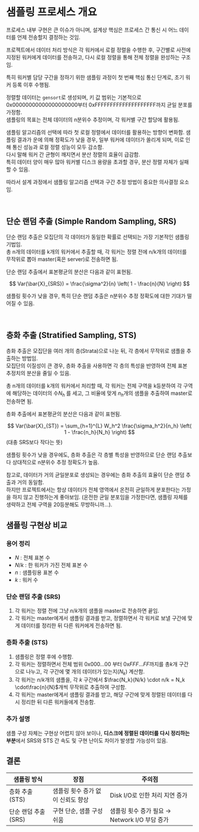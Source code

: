 # 샘플링 프로세스 개요

프로세스 내부 구현은 큰 이슈가 아니며, 설계상 핵심은 프로세스 간 통신 시 어느 데이터를 언제 전송할지 결정하는 것임.

프로젝트에서 데이터 처리 방식은 각 워커에서 로컬 정렬을 수행한 후, 구간별로 사전에 지정된 워커에게 데이터를 전송하고, 다시 로컬 정렬을 통해 전체 정렬을 완성하는 구조임.

특히 워커별 담당 구간을 정하기 위한 샘플링 과정이 첫 번째 핵심 통신 단계로, 초기 워커 등록 이후 수행됨.

정렬할 데이터는 `gensort`로 생성되며, 키 값 범위는 기본적으로 0x00000000000000000000부터 0xFFFFFFFFFFFFFFFFFFFF까지 균일 분포를 가정함.  
샘플링의 목표는 전체 데이터의 n분위수 추정이며, 각 워커별 구간 할당에 활용됨.

샘플링 알고리즘의 선택에 따라 첫 로컬 정렬에서 데이터를 활용하는 방향이 변화함.
샘플링 결과가 운에 의해 정확도가 낮을 경우, 일부 워커에 데이터가 쏠리게 되며, 이로 인해 통신 성능과 로컬 정렬 성능이 모두 감소함.  
다시 말해 워커 간 균형이 깨지면서 분산 정렬의 효율이 급감함.  
특히 데이터 양이 매우 많아 워커별 디스크 용량을 초과할 경우, 분산 정렬 자체가 실패할 수 있음.

따라서 설계 과정에서 샘플링 알고리즘 선택과 구간 추정 방법이 중요한 의사결정 요소임.

<br>

## 단순 랜덤 추출 (Simple Random Sampling, SRS)

단순 랜덤 추출은 모집단의 각 데이터가 동일한 확률로 선택되는 가장 기본적인 샘플링 기법임.  
총 n개의 데이터를 k개의 워커에서 추출할 때, 각 워커는 정렬 전에 n/k개의 데이터를 무작위로 뽑아 master(혹은 server)로 전송하면 됨.

단순 랜덤 추출에서 표본평균의 분산은 다음과 같이 표현됨.

$$
Var(\bar{X}_{SRS}) = \frac{\sigma^2}{n} \left( 1 - \frac{n}{N} \right)
$$

샘플링 횟수가 낮을 경우, 특히 단순 랜덤 추출은 n분위수 추정 정확도에 대한 기대가 떨어질 수 있음.

<br>

## 층화 추출 (Stratified Sampling, STS)

층화 추출은 모집단을 여러 개의 층(Strata)으로 나눈 뒤, 각 층에서 무작위로 샘플을 추출하는 방법임.  
모집단의 이질성이 큰 경우, 층화 추출을 사용하면 각 층의 특성을 반영하여 전체 표본 추정치의 분산을 줄일 수 있음.

총 n개의 데이터를 k개의 워커에서 처리할 때, 각 워커는 전체 구역을 k등분하여 각 구역에 해당하는 데이터의 수$N_h$ 를 세고, 그 비율에 맞게 $n_h$개의 샘플을 추출하여 master로 전송하면 됨.

층화 추출에서 표본평균의 분산은 다음과 같이 표현됨.

$$
Var(\bar{X}_{ST}) = \sum_{h=1}^{L} W_h^2 \frac{\sigma_h^2}{n_h} \left( 1 - \frac{n_h}{N_h} \right)
$$
(대충 SRS보다 작다는 뜻)

샘플링 횟수가 낮을 경우에도, 층화 추출은 각 층별 특성을 반영하므로 단순 랜덤 추출보다 상대적으로 n분위수 추정 정확도가 높음.  

참고로, 데이터가 거의 균일분포로 생성되는 경우에는 층화 추출의 효율이 단순 랜덤 추출과 거의 동일함.  
하지만 프로젝트에서는 항상 데이터가 전체 영역에서 온전히 균일하게 분포한다는 가정을 하지 않고 진행하는게 좋아보임.
(온전한 균일 분포임을 가정한다면, 샘플링 자체를 생략하고 전체 구역을 20등분해도 무방하니까...).

## 샘플링 구현상 비교

### 용어 정리
- $N$ : 전체 표본 수  
- $N/k$ : 한 워커가 가진 전체 표본 수  
- $n$ : 샘플링용 표본 수  
- $k$ : 워커 수

### 단순 랜덤 추출 (SRS)
1. 각 워커는 정렬 전에 그냥 $n/k$개의 샘플을 master로 전송하면 끝임.  
2. 각 워커는 master에게서 샘플링 결과를 받고, 정렬하면서 각 워커로 보낼 구간에 맞게 데이터를 정리한 뒤 다른 워커에게 전송하면 됨.

### 층화 추출 (STS)
1. 샘플링은 정렬 후에 수행함.  
2. 각 워커는 정렬하면서 전체 범위 $0\text{x}000\ldots00$ 부터 $0\text{x}FFF\ldots FF$까지를 총$k$개 구간으로 나누고, 각 구간에 몇 개의 데이터가 있는지($N_k$) 계산함.  
3. 각 워커는 $n/k$개의 샘플을, 각 $k$ 구간에서 $\frac{N_k}{N/k} \cdot n/k = N_k \cdot\frac{n}{N}$개씩 무작위로 추출하여 구성함.  
4. 각 워커는 master에게서 샘플링 결과를 받고, 해당 구간에 맞게 정렬된 데이터를 다시 정리한 뒤 다른 워커들에게 전송함.

### 추가 설명
샘플 구성 자체는 구현상 어렵지 않아 보이나, **디스크에 정렬된 데이터를 다시 정리하는 부분**에서 SRS와 STS 간 속도 및 구현 난이도 차이가 발생할 가능성이 있음.


## 결론

| 샘플링 방식 | 장점 | 주의점 |
|------------|------|--------|
| 층화 추출 (STS) | 샘플링 횟수 증가 없이 신뢰도 향상 | Disk I/O로 인한 처리 지연 증가 |
| 단순 랜덤 추출 (SRS) | 구현 단순, 샘플 구성 쉬움 | 샘플링 횟수 증가 필요 → Network I/O 부담 증가 |
